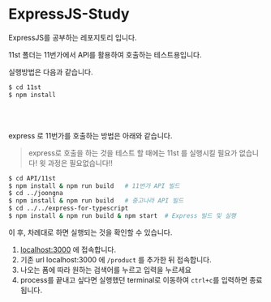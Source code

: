 # ExpressJS-Study

ExpressJS를 공부하는 레포지토리 입니다.

11st 폴더는 11번가에서 API를 활용하여 호출하는 테스트용입니다.

실행방법은 다음과 같습니다.

```zsh
$ cd 11st
$ npm install
```

<br></br>

express 로 11번가를 호출하는 방법은 아래와 같습니다.

> express로 호출을 하는 것을 테스트 할 때에는 11st 를 실행시킬 필요가 없습니다! 윗 과정은 필요없습니다!!

```zsh
$ cd API/11st
$ npm install & npm run build   # 11번가 API 빌드
$ cd ../joongna
$ npm install & npm run build   # 중고나라 API 빌드
$ cd ../../express-for-typescript
$ npm install & npm run build & npm start  # Express 빌드 및 실행
```

이 후, 차례대로 하면 실행되는 것을 확인할 수 있습니다.

1. <localhost:3000> 에 접속합니다.
2. 기존 url localhost:3000 에 `/product` 를 추가한 뒤 접속합니다.
3. 나오는 폼에 따라 원하는 검색어를 누르고 입력을 누르세요
4. process를 끝내고 싶다면 실행했던 terminal로 이동하여 `ctrl+c`를 입력하면 종료됩니다.
